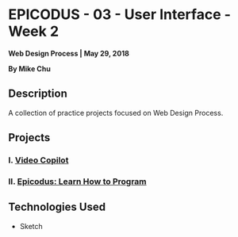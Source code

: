 # EPICODUS - 03 - User Interface - Week 2

**Web Design Process | May 29, 2018**

**By Mike Chu**

## Description

A collection of practice projects focused on Web Design Process.

## Projects

### I. [Video Copilot](video-copilot)

### II. [Epicodus: Learn How to Program](epicodus)

## Technologies Used

- Sketch
